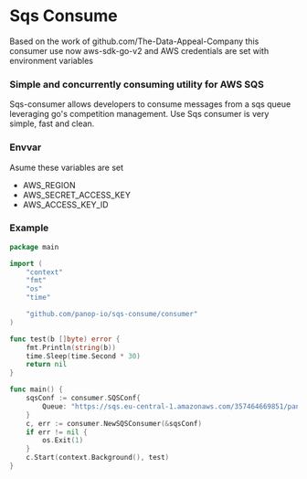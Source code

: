 # Sqs Consume

Based on the work  of github.com/The-Data-Appeal-Company
this consumer use now aws-sdk-go-v2 and AWS credentials are set with environment variables

### Simple and concurrently consuming utility for AWS SQS
Sqs-consumer allows developers to consume messages from a sqs queue leveraging go's competition management. Use Sqs consumer is very simple, fast and clean.

### Envvar
Asume these variables are set
- AWS_REGION
- AWS_SECRET_ACCESS_KEY
- AWS_ACCESS_KEY_ID

### Example
```go
package main

import (
	"context"
	"fmt"
	"os"
	"time"

	"github.com/panop-io/sqs-consume/consumer"
)

func test(b []byte) error {
	fmt.Println(string(b))
	time.Sleep(time.Second * 30)
	return nil
}

func main() {
	sqsConf := consumer.SQSConf{
		Queue: "https://sqs.eu-central-1.amazonaws.com/357464669851/panop-records-queue-cron-sandbox",
	}
	c, err := consumer.NewSQSConsumer(&sqsConf)
	if err != nil {
		os.Exit(1)
	}
	c.Start(context.Background(), test)
}
```